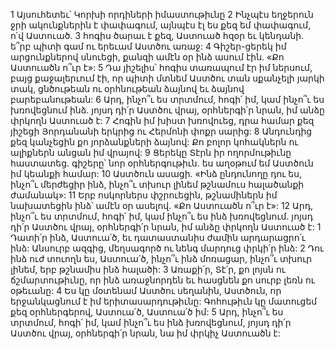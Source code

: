 1 Այսուհետեւ՝ Կորխի որդիների իմաստութիւնը
2 Ինչպէս եղջերուն ջրի ակունքներին է փափագում,
այնպէս էլ ես քեզ եմ փափագում, ո՛վ Աստուած.
3 հոգիս ծարաւ է քեզ, Աստուած հզօր եւ կենդանի.
ե՞րբ պիտի գամ ու երեւամ Աստծու առաջ:
4 Գիշեր-ցերեկ իմ արցունքներով սնուեցի,
քանզի ամէն օր ինձ ասում էին. «Քո Աստուածն ո՞ւր է»:
5 Դա յիշելիս՝ հոգիս տառապում էր իմ ներսում,
բայց քաջալերւում էի, որ պիտի մտնեմ
Աստծու տան սքանչելի յարկի տակ,
ցնծութեան ու օրհնութեան ձայնով
եւ ձայնով բարեբանութեան:
6 Արդ, ինչո՞ւ ես տրտմում, հոգի՛ իմ,
կամ ինչո՞ւ ես խռովեցնում ինձ.
յոյսդ դի՛ր Աստծու վրայ, օրհներգի՛ր նրան,
իմ անձը փրկողն Աստուած է:
7 Հոգին իմ խիստ խռովուեց,
դրա համար քեզ յիշեցի Յորդանանի երկրից
ու Հերմոնի փոքր սարից:
8 Անդունդից քեզ կանչեցին քո յորձանքների ձայնով:
Քո բոլոր կոհակներն ու ալիքներն անցան իմ վրայով:
9 Ցերեկը Տէրն իր ողորմութիւնը հաստատեց.
գիշերը՝ նոր օրհներգութիւն.
ես աղօթում եմ Աստծուն իմ կեանքի համար:
10 Աստծուն ասացի. «Ինձ ընդունողը դու ես, ինչո՞ւ մերժեցիր ինձ,
ինչո՞ւ տխուր լինեմ թշնամուս հալածանքի ժամանակ»:
11 Երբ ոսկորներս փշրուեցին,
թշնամիներն իմ նախատեցին ինձ՝
ամէն օր ասելով. «Քո Աստուածն ո՞ւր է»:
12 Արդ, ինչո՞ւ ես տրտմում, հոգի՛ իմ,
կամ ինչո՞ւ ես ինձ խռովեցնում.
յոյսդ դի՛ր Աստծու վրայ, օրհներգի՛ր նրան,
իմ անձը փրկողն Աստուած է:
1 Դատի՛ր ինձ, Աստուա՛ծ,
եւ դատաստանիս ժամին արդարացրո՛ւ ինձ:
Անսուրբ ազգից, մեղսագործ ու նենգ մարդուց փրկի՛ր ինձ:
2 Դու ինձ ուժ տուողն ես, Աստուա՛ծ,
ինչո՞ւ ինձ մոռացար,
ինչո՞ւ տխուր լինեմ, երբ թշնամիս ինձ հալածի:
3 Առաքի՛ր, Տէ՛ր, քո լոյսն ու ճշմարտութիւնը,
որ ինձ առաջնորդեն եւ հասցնեն քո սուրբ լեռն ու օթեւանը:
4 Ես կը մօտենամ Աստծու սեղանին,
Աստծուն, որ երջանկացնում է իմ երիտասարդութիւնը:
Գոհութիւն կը մատուցեմ քեզ օրհներգերով,
Աստուա՛ծ, Աստուա՛ծ իմ:
5 Արդ, ինչո՞ւ ես տրտմում, հոգի՛ իմ,
կամ ինչո՞ւ ես ինձ խռովեցնում,
յոյսդ դի՛ր Աստծու վրայ, օրհներգի՛ր նրան,
նա իմ փրկիչ Աստուածն է:
